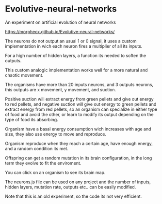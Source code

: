 # Evolutive-neural-networks
An experiment on artificial evolution of neural networks

https://morpheox.github.io/Evolutive-neural-networks/

The neurons do not output an usual 1 or 0 signal, it uses a custom implementation in wich each neuron fires a multiplier of all its inputs.

For a high number of hidden layers, a function its needed to soften the outputs.

This custom analogic implementation works well for a more natural and chaotic movement.

The organisms have more than 20 inputs neurons, and 3 outputs neurons, this outputs are x movement, y movement, and suction.

Positive suction will  extract energy from green pellets and give out energy to red pellets, and negative suction will give out energy to green pellets and extract energy from red pellets, so an organism can specialize in either type of food and avoid the other, or learn to modify its output depending on the type of food its absorbing.

Organism have a basal energy consumption wich increases with age and size, they also use energy to move and reproduce.

Organism reproduce when they reach a certain age, have enough energy, and a random condition its met.

Offspring can get a random mutation in its brain configuration, in the long term they evolve to fit the enviroment.


You can click on an organism to see its brain map.

The neurons.js file can be used on any project and the number of inputs, hidden layers, mutation rate, outputs etc.. can be easily modified.

Note that this is an old experiment, so the code its not very efficient.


